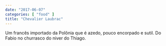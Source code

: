 ```yaml
---
date: "2017-06-07"
categories: [ "food" ]
title: "Chevalier Laubrac"
---
```

Um francês importado da Polônia que é azedo, pouco encorpado e sutil. Do Fabio no churrasco do niver do Thiago.
